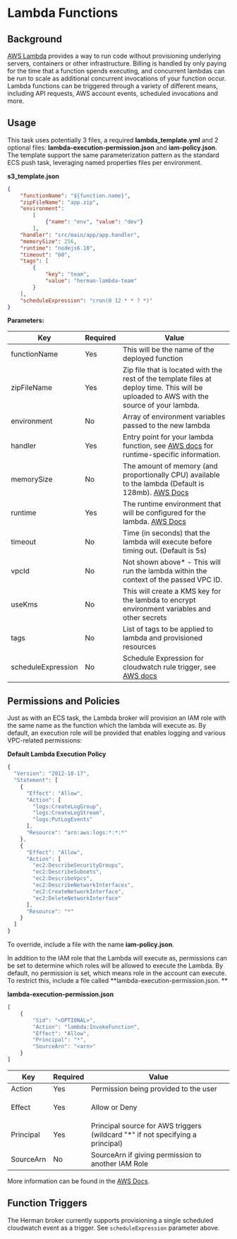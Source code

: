 # Lambda Functions

## <span class="underline">Background</span>

[AWS Lambda](https://aws.amazon.com/lambda/) provides a way to run code
without provisioning underlying servers, containers or other
infrastructure. Billing is handled by only paying for the time that a
function spends executing, and concurrent lambdas can be run to scale as
additional concurrent invocations of your function occur. Lambda
functions can be triggered through a variety of different means,
including API requests, AWS account events, scheduled invocations and
more.

## <span class="underline">Usage</span>

This task uses potentially 3 files, a required **lambda\_template.yml**
and 2 optional files: **lambda-execution-permission.json** and
**iam-policy.json**. The template support the same parameterization
pattern as the standard ECS push task, leveraging named properties files
per environment.

**s3\_template.json**

``` json
{
    "functionName": "${function.name}",
    "zipFileName": "app.zip",
    "environment":
        [
            {"name": "env", "value": "dev"}
        ],
    "handler": "src/main/app/app.handler",
    "memorySize": 256,
    "runtime": "nodejs6.10",
    "timeout": "60",
    "tags": [
        {
            "key": "team",
            "value": "herman-lambda-team"
        }
    ],
    "scheduleExpression": "cron(0 12 * * ? *)"
}
```

**Parameters:**

| Key          | Required | Value                                                                                                                                                                                                            |
|--------------|----------|------------------------------------------------------------------------------------------------------------------------------------------------------------------------------------------------------------------|
| functionName | Yes      | This will be the name of the deployed function                                                                                                                                                                   |
| zipFileName  | Yes      | Zip file that is located with the rest of the template files at deploy time. This will be uploaded to AWS with the source of your lambda.                                                                        |
| environment  | No       | Array of environment variables passed to the new lambda                                                                                                                                                          |
| handler      | Yes      | Entry point for your lambda function, see [AWS docs](https://docs.aws.amazon.com/lambda/latest/dg/API_CreateFunction.html#SSS-CreateFunction-request-Handler) for runtime-specific information.                  |
| memorySize   | No       | The amount of memory (and proportionally CPU) available to the lambda (Default is 128mb). [AWS Docs](https://docs.aws.amazon.com/lambda/latest/dg/API_CreateFunction.html#SSS-CreateFunction-request-MemorySize) |
| runtime      | Yes      | The runtime environment that will be configured for the lambda. [AWS Docs](https://docs.aws.amazon.com/lambda/latest/dg/API_CreateFunction.html#SSS-CreateFunction-request-Runtime)                              |
| timeout      | No       | Time (in seconds) that the lambda will execute before timing out. (Default is 5s)                                                                                                                                |
| vpcId      | No       | Not shown above\* - This will run the lambda within the context of the passed VPC ID.                                                           |
| useKms       | No       | This will create a KMS key for the lambda to encrypt environment variables and other secrets                                                                                                                     |
| tags       | No       | List of tags to be applied to lambda and provisioned resources
| scheduleExpression | No | Schedule Expression for cloudwatch rule trigger, see [AWS docs](https://docs.aws.amazon.com/AmazonCloudWatch/latest/events/ScheduledEvents.html)                                                                                                                     

## <span class="underline">Permissions and Policies</span>

Just as with an ECS task, the Lambda broker will provision an IAM role
with the same name as the function which the lambda will execute as. By
default, an execution role will be provided that enables logging and
various VPC-related permissions:

**Default Lambda Execution Policy**

``` js
{
  "Version": "2012-10-17",
  "Statement": [
    {
      "Effect": "Allow",
      "Action": [
        "logs:CreateLogGroup",
        "logs:CreateLogStream",
        "logs:PutLogEvents"
      ],
      "Resource": "arn:aws:logs:*:*:*"
    },
    {
      "Effect": "Allow",
      "Action": [
        "ec2:DescribeSecurityGroups",
        "ec2:DescribeSubnets",
        "ec2:DescribeVpcs",
        "ec2:DescribeNetworkInterfaces",
        "ec2:CreateNetworkInterface",
        "ec2:DeleteNetworkInterface"
      ],
      "Resource": "*"
    }
  ]
}
```

To override, include a file with the name **iam-policy.json**.

In addition to the IAM role that the Lambda will execute as, permissions
can be set to determine which roles will be allowed to execute the
Lambda. By default, no permission is set, which means role in the
account can execute. To restrict this, include a file
called **lambda-execution-permission.json. **

**lambda-execution-permission.json**

``` js
[
    {
        "Sid": "<OPTIONAL>",
        "Action": "lambda:InvokeFunction",
        "Effect": "Allow",
        "Principal": "*",
        "SourceArn": "<arn>"
    }
]
```

<table>
<colgroup>
<col style="width: 8%" />
<col style="width: 8%" />
<col style="width: 83%" />
</colgroup>
<thead>
<tr class="header">
<th>Key</th>
<th>Required</th>
<th>Value</th>
</tr>
</thead>
<tbody>
<tr class="odd">
<td>Action</td>
<td>Yes</td>
<td>Permission being provided to the user</td>
</tr>
<tr class="even">
<td>Effect</td>
<td>Yes</td>
<td><p>Allow or Deny</p></td>
</tr>
<tr class="odd">
<td>Principal</td>
<td>Yes</td>
<td>Principal source for AWS triggers (wildcard &quot;*&quot; if not specifying a principal)</td>
</tr>
<tr class="even">
<td>SourceArn</td>
<td>No</td>
<td>SourceArn if giving permission to another IAM Role</td>
</tr>
</tbody>
</table>

More information can be found in the [AWS
Docs](https://docs.aws.amazon.com/lambda/latest/dg/access-control-identity-based.html).

<span class="underline">  
</span>

## <span class="underline">Function Triggers</span>

The Herman broker currently supports provisioning a single scheduled cloudwatch event as a trigger. See `scheduleExpression` parameter above.